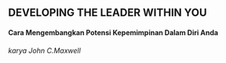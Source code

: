 ## DEVELOPING THE LEADER WITHIN YOU

<h4> Cara Mengembangkan Potensi Kepemimpinan Dalam Diri Anda</h4>
<h6> karya John C.Maxwell

